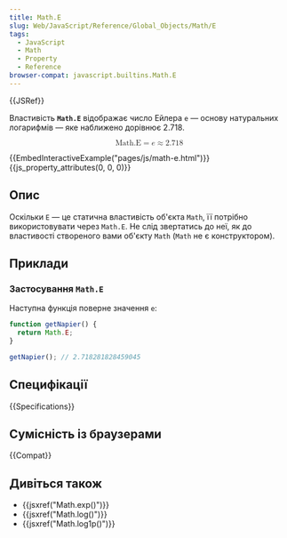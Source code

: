 ```yaml
---
title: Math.E
slug: Web/JavaScript/Reference/Global_Objects/Math/E
tags:
  - JavaScript
  - Math
  - Property
  - Reference
browser-compat: javascript.builtins.Math.E
---
```

{{JSRef}}

Властивість **`Math.E`** відображає число Ейлера `e` — основу натуральних логарифмів — яке наближено дорівнює 2.718.

<math display="block"><semantics><mrow><mstyle mathvariant="monospace"><mi>Math.E</mi></mstyle><mo>=</mo><mi>e</mi><mo>≈</mo><mn>2.718</mn></mrow><annotation encoding="TeX">\mathtt{\mi{Math.E}} = e \approx 2.718</annotation></semantics></math>

{{EmbedInteractiveExample("pages/js/math-e.html")}}{{js_property_attributes(0, 0, 0)}}

## Опис

Оскільки `E` — це статична властивість об'єкта `Math`, її потрібно використовувати через `Math.E`. Не слід звертатись до неї, як до властивості створеного вами об'єкту `Math` (`Math` не є конструктором).

## Приклади

### Застосування `Math.E`

Наступна функція поверне значення `e`:

```js
function getNapier() {
  return Math.E;
}

getNapier(); // 2.718281828459045
```

## Специфікації

{{Specifications}}

## Сумісність із браузерами

{{Compat}}

## Дивіться також

- {{jsxref("Math.exp()")}}
- {{jsxref("Math.log()")}}
- {{jsxref("Math.log1p()")}}
